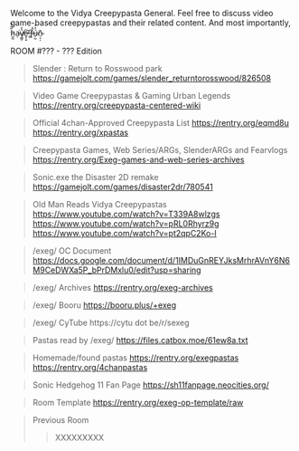 Welcome to the Vidya Creepypasta General. Feel free to discuss video game-based creepypastas and their related content. And most importantly, h̷̰̰̋̈́̆a̴̦͘v̸̧̳̦̔͐e̷̞̜̟̕͝ ̶͇͘f̶̨̓͘ú̴̦̰̓͐ñ̴̜̠̦

ROOM #??? - ??? Edition

>Slender : Return to Rosswood park
https://gamejolt.com/games/slender_returntorosswood/826508

>Video Game Creepypastas & Gaming Urban Legends
https://rentry.org/creepypasta-centered-wiki

>Official 4chan-Approved Creepypasta List
https://rentry.org/eqmd8u
https://rentry.org/xpastas

>Creepypasta Games, Web Series/ARGs, SlenderARGs and Fearvlogs
https://rentry.org/Exeg-games-and-web-series-archives

>Sonic.exe the Disaster 2D remake
https://gamejolt.com/games/disaster2dr/780541

>Old Man Reads Vidya Creepypastas
https://www.youtube.com/watch?v=T339A8wlzgs
https://www.youtube.com/watch?v=pRL0Rhyrz9g
https://www.youtube.com/watch?v=pt2qpC2Ko-I

>/exeg/ OC Document
https://docs.google.com/document/d/1IMDuGnREYJksMrhrAVnY6N6M9CeDWXa5P_bPrDMxlu0/edit?usp=sharing

>/exeg/ Archives
https://rentry.org/exeg-archives

>/exeg/ Booru
https://booru.plus/+exeg

>/exeg/ CyTube
https://cytu dot be/r/sexeg

>Pastas read by /exeg/
https://files.catbox.moe/61ew8a.txt

>Homemade/found pastas
https://rentry.org/exegpastas
https://rentry.org/4chanpastas

>Sonic Hedgehog 11 Fan Page
https://sh11fanpage.neocities.org/

>Room Template
https://rentry.org/exeg-op-template/raw

>Previous Room
>>XXXXXXXXX